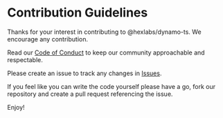 # Contribution Guidelines

Thanks for your interest in contributing to @hexlabs/dynamo-ts. We encourage any contribution.

Read our [Code of Conduct](./CODE_OF_CONDUCT.md) to keep our community approachable and respectable.

Please create an issue to track any changes in [Issues](https://github.com/hexlabsio/dynamo-ts/issues).

If you feel like you can write the code yourself please have a go, fork our repository and create a pull request referencing the issue.

Enjoy!
